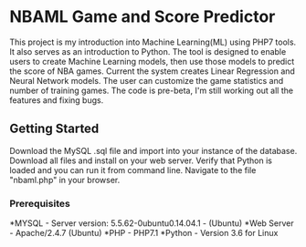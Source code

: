 # NBAML Game and Score Predictor

This project is my introduction into Machine Learning(ML) using PHP7 tools.  It also serves as an introduction to Python.  The tool is designed to enable users to create Machine Learning models, then use those models to predict the score of NBA games.  Current the system creates Linear Regression and Neural Network models.  The user can customize the game statistics and number of training games.  The code is pre-beta, I'm still working out all the features and fixing bugs.

## Getting Started

Download the MySQL .sql file and import into your instance of the database.  Download all files and install on your web server.  Verify that Python is loaded and you can run it from command line.  Navigate to the file "nbaml.php" in your browser.

### Prerequisites

*MYSQL - Server version: 5.5.62-0ubuntu0.14.04.1 - (Ubuntu)
*Web Server - Apache/2.4.7 (Ubuntu)
*PHP - PHP7.1
*Python - Version 3.6 for Linux

